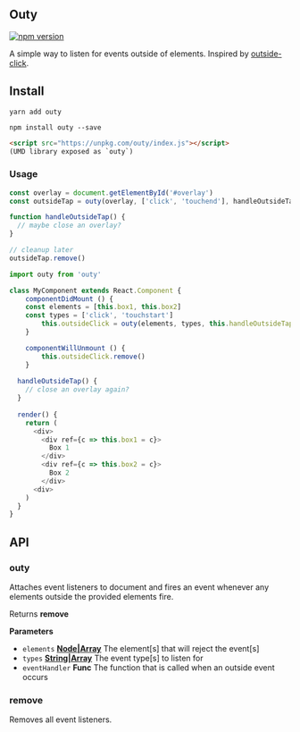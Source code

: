 ## Outy

[![npm version](https://badge.fury.io/js/outy.svg)](https://badge.fury.io/js/outy)

A simple way to listen for events outside of elements. Inspired by [outside-click](https://github.com/Aloompa/outside-click).

## Install

`yarn add outy`

`npm install outy --save`

```html
<script src="https://unpkg.com/outy/index.js"></script>
(UMD library exposed as `outy`)
```

### Usage
```js
const overlay = document.getElementById('#overlay')
const outsideTap = outy(overlay, ['click', 'touchend'], handleOutsideTap)

function handleOutsideTap() {
  // maybe close an overlay?
}

// cleanup later
outsideTap.remove()
```

```js
import outy from 'outy'

class MyComponent extends React.Component {
	componentDidMount () {
    const elements = [this.box1, this.box2]
    const types = ['click', 'touchstart']
		this.outsideClick = outy(elements, types, this.handleOutsideTap.bind(this))
	}

	componentWillUnmount () {
		this.outsideClick.remove()
	}
  
  handleOutsideTap() {
    // close an overlay again?
  }
  
  render() {
    return (
      <div>
        <div ref={c => this.box1 = c}>
          Box 1
        </div>
        <div ref={c => this.box2 = c}>
          Box 2
        </div>
      <div>
    )
  }
}
```

## API

### outy

Attaches event listeners to document and fires an event whenever any elements outside the provided elements fire.

Returns **remove**

**Parameters**

-   `elements` **[Node|Array](https://developer.mozilla.org/en-US/docs/Web/API/Node)** The element[s] that will reject the event[s]
-   `types` **[String|Array](https://developer.mozilla.org/en-US/docs/Web/Events)** The event type[s] to listen for
-   `eventHandler` **Func** The function that is called when an outside event occurs

### remove

Removes all event listeners.
